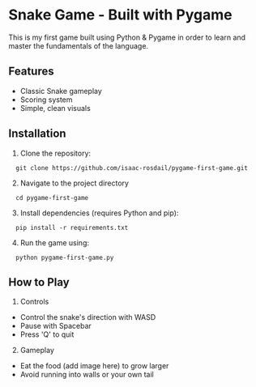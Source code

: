 # Snake Game - Built with Pygame
This is my first game built using Python & Pygame in order to learn and master the fundamentals of the language.

## Features
- Classic Snake gameplay
- Scoring system
- Simple, clean visuals

## Installation
1. Clone the repository:
```
  git clone https://github.com/isaac-rosdail/pygame-first-game.git
```
2. Navigate to the project directory
```
  cd pygame-first-game
```
3. Install dependencies (requires Python and pip):
```
  pip install -r requirements.txt
```
4. Run the game using:
```
  python pygame-first-game.py
```

## How to Play
1. Controls
- Control the snake's direction with WASD
- Pause with Spacebar
- Press 'Q' to quit
2. Gameplay
- Eat the food (add image here) to grow larger
- Avoid running into walls or your own tail
